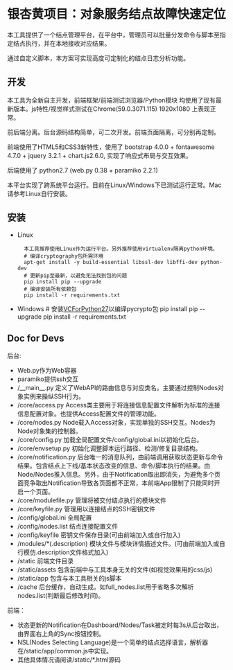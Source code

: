 # 银杏黄项目：对象服务结点故障快速定位

本工具提供了一个结点管理平台，在平台中，管理员可以批量分发命令与脚本至指定结点执行，并在本地接收对应结果。

通过自定义脚本，本方案可实现高度可定制化的结点日志分析功能。

## 开发

本工具为全新自主开发，前端框架/前端测试浏览器/Python模块 均使用了现有最新版本。js特性/视觉样式测试在Chrome(59.0.3071.115) 1920x1080 上表现正常。

前后端分离。后台源码结构简单，可二次开发。前端页面隔离，可分别再定制。

前端使用了HTML5和CSS3新特性，使用了 bootstrap 4.0.0 + fontawesome 4.7.0 + jquery 3.2.1 + chart.js2.6.0, 实现了响应式布局与交互效果。

后端使用了 python2.7 (web.py 0.38 + paramiko 2.2.1)

本平台实现了跨系统平台运行。目前在Linux/Windows下已测试运行正常。Mac请参考Linux自行安装。

## 安装
* Linux

        本工具推荐使用Linux作为运行平台。另外推荐使用virtualenv隔离python环境。 
        # 编译cryptography包所需环境
        apt-get install -y build-essential libssl-dev libffi-dev python-dev
        # 更新pip至最新，以避免无法找到包的问题
        pip install pip --upgrade
        # 编译安装所有依赖包
        pip install -r requirements.txt

* Windows
        # 安装[VCForPython27](https://www.microsoft.com/en-us/download/confirmation.aspx?id=44266)以编译pycrypto包
        pip install pip --upgrade
        pip install -r requirements.txt



## Doc for Devs
后台:
* Web.py作为Web容器
* paramiko提供ssh交互
* /\_\_main\_\_.py 定义了WebAPI的路由信息与对应类名。主要通过控制Nodes对象实例来操纵SSH行为。
* /core/access.py Access类主要用于将连接信息配置文件解析为标准的连接信息配置对象。也提供Access配置文件的管理功能。
* /core/nodes.py Node载入Access对象，实现单独的SSH交互。Nodes为Node对象集的控制器。
* /core/config.py 加载全局配置文件/config/global.ini以初始化后台。
* /core/envsetup.py 初始化调整脚本运行路径、检测/修复目录结构。
* /core/notification.py 后台唯一的消息队列，由前端调用获取状态更新与命令结果。包含结点上下线/基本状态改变的信息、命令/脚本执行的结果。由Node/Nodes推入信息。另外，由于Notification取出即消失，为避免多个页面竞争取出Notification导致各页面都不正常，本前端App限制了只能同时开启一个页面。
* /core/modulefile.py 管理将被交付结点执行的模块文件
* /core/keyfile.py 管理用以连接结点的SSH密钥文件
* /config/global.ini 全局配置
* /config/nodes.list 结点连接配置文件
* /config/keyfile 密钥文件保存目录(可由前端加入或自行加入)
* /modules/\*(.description) 模块文件与模块详情描述文件。(可由前端加入或自行模仿.description文件格式加入)
* /static  前端文件目录
* /static/assets 包含前端中与工具本身无关的文件(如视觉效果用的css/js)
* /static/app 包含与本工具相关的js脚本
* /cache 后台缓存，自动生成。如full_nodes.list用于省略多次解析nodes.list(判断最后修改时间)。

前端：
* 状态更新的Notification在Dashboard/Nodes/Task被定时每3s从后台取出，由界面右上角的Sync按钮控制。
* NSL(Nodes Selecting Language)是一个简单的结点选择语言，解析器在/static/app/common.js中实现。
* 其他具体情况请阅读/static/*.html源码
